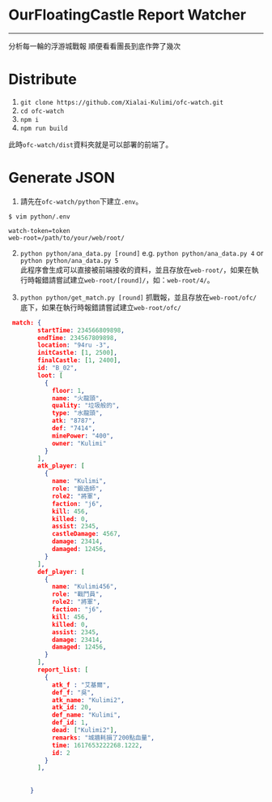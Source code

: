 # OurFloatingCastle Report Watcher

---

分析每一輪的浮游城戰報
順便看看團長到底作弊了幾次

# Distribute
1. `git clone https://github.com/Xialai-Kulimi/ofc-watch.git`
2. `cd ofc-watch`
3. `npm i`
4. `npm run build`

此時`ofc-watch/dist`資料夾就是可以部署的前端了。

# Generate JSON
1. 請先在`ofc-watch/python`下建立`.env`。
```angular2html
$ vim python/.env

watch-token=token
web-root=/path/to/your/web/root/

```

2. `python python/ana_data.py [round]`
e.g. `python python/ana_data.py 4` or `python python/ana_data.py 5`  
   此程序會生成可以直接被前端接收的資料，並且存放在`web-root/`，如果在執行時報錯請嘗試建立`web-root/[round]/`，如：`web-root/4/`。
   
3. `python python/get_match.py [round]`
抓戰報，並且存放在`web-root/ofc/`底下，如果在執行時報錯請嘗試建立`web-root/ofc/`
```JSON
 match: {
        startTime: 234566809898,
        endTime: 234567809898,
        location: "94ru -3",
        initCastle: [1, 2500],
        finalCastle: [1, 2400],
        id: "B_02",
        loot: [
          {
            floor: 1,
            name: "火龍頭",
            quality: "垃圾般的",
            type: "水龍頭",
            atk: "8787",
            def: "7414",
            minePower: "400",
            owner: "Kulimi"
          }
        ],
        atk_player: [
          {
            name: "Kulimi",
            role: "鍛造師",
            role2: "將軍",
            faction: "j6",
            kill: 456,
            killed: 0,
            assist: 2345,
            castleDamage: 4567,
            damage: 23414,
            damaged: 12456,
          }
        ],
        def_player: [
          {
            name: "Kulimi456",
            role: "戰鬥員",
            role2: "將軍",
            faction: "j6",
            kill: 456,
            killed: 0,
            assist: 2345,
            damage: 23414,
            damaged: 12456,
          }
        ],
        report_list: [
          {
            atk_f : "艾基爾",
            def_f: "吳",
            atk_name: "Kulimi2",
            atk_id: 20,
            def_name: "Kulimi",
            def_id: 1,
            dead: ["Kulimi2"],
            remarks: "城牆耗損了200點血量",
            time: 1617653222268.1222,
            id: 2
          }
        ],
      
      
      }
```
